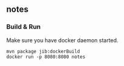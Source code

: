 ## notes


### Build & Run
Make sure you have docker daemon started.
```
mvn package jib:dockerBuild
docker run -p 8080:8080 notes
```
